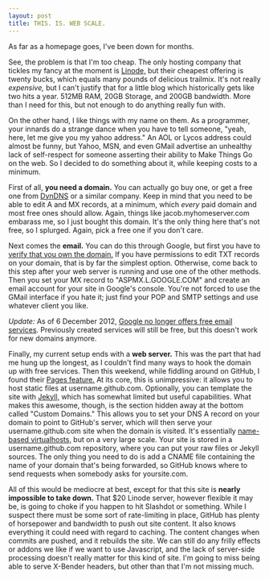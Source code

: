 ```yaml
---
layout: post
title: THIS. IS. WEB SCALE.
---
```


As far as a homepage goes, I've been down for months.

See, the problem is that I'm too cheap. The only hosting company that tickles my fancy at the moment is [Linode,](http://linode.com/) but their cheapest offering is twenty bucks, which equals many pounds of delicious trailmix. It's not really *expensive,* but I can't justify that for a little blog which historically gets like two hits a year. 512MB RAM, 20GB Storage, and 200GB bandwidth. More than I need for this, but not enough to do anything really fun with.

On the other hand, I like things with my name on them. As a programmer, your innards do a strange dance when you have to tell someone, "yeah, here, let me give you my yahoo address." An AOL or Lycos address could almost be funny, but Yahoo, MSN, and even GMail advertise an unhealthy lack of self-respect for someone asserting their ability to Make Things Go on the web. So I decided to do something about it, while keeping costs to a minimum.

First of all, **you need a domain.** You can actually go buy one, or get a free one from [DynDNS](http://dyn.com/) or a similar company. Keep in mind that you need to be able to edit A and MX records, at a minimum, which *every* paid domain and most free ones should allow. Again, things like jacob.myhomeserver.com embarass me, so I just bought this domain. It's the only thing here that's not free, so I splurged. Again, pick a free one if you don't care.

Next comes the **email.** You can do this through Google, but first you have to [verify that you own the domain.](http://www.google.com/support/a/bin/topic.py?hl=en&topic=9196&parent=20897) If you have permissions to edit TXT records on your domain, that is by far the simplest option. Otherwise, come back to this step after your web server is running and use one of the other methods. Then you set your MX record to "ASPMX.L.GOOGLE.COM" and create an email account for your site in Google's console. You're not forced to use the GMail interface if you hate it; just find your POP and SMTP settings and use whatever client you like.

*Update:* As of 6 December 2012, [Google no longer offers free email services](http://support.google.com/a/bin/answer.py?hl=en&answer=2855120). Previously created services will still be free, but this doesn't work for new domains anymore.

Finally, my current setup ends with a **web server.** This was the part that had me hung up the longest, as I couldn't find many ways to hook the domain up with free services. Then this weekend, while fiddling around on GitHub, I found their [Pages feature.](http://pages.github.com/) At its core, this is unimpressive: it allows you to host static files at username.github.com. Optionally, you can template the site with [Jekyll,](https://github.com/mojombo/jekyll/) which has somewhat limited but useful capabilities. What makes this awesome, though, is the section hidden away at the bottom called "Custom Domains." This allows you to set your DNS A record on your domain to point to GitHub's server, which will then serve your username.github.com site when the domain is visited. It's essentially [name-based virtualhosts,](http://en.wikipedia.org/wiki/Virtual_hosting#Name-based) but on a very large scale. Your site is stored in a username.github.com repository, where you can put your raw files or Jekyll sources. The only thing you need to do is add a CNAME file containing the name of your domain that's being forwarded, so GitHub knows where to send requests when somebody asks for yoursite.com.

All of this would be mediocre at best, except for that this site is **nearly impossible to take down.** That $20 Linode server, however flexible it may be, is going to choke if you happen to hit Slashdot or something. While I suspect there must be some sort of rate-limiting in place, GitHub has plenty of horsepower and bandwidth to push out site content. It also knows everything it could need with regard to caching. The content changes when commits are pushed, and it rebuilds the site. We can still do any frilly effects or addons we like if we want to use Javascript, and the lack of server-side processing doesn't really matter for this kind of site. I'm going to miss being able to serve X-Bender headers, but other than that I'm not missing much.
